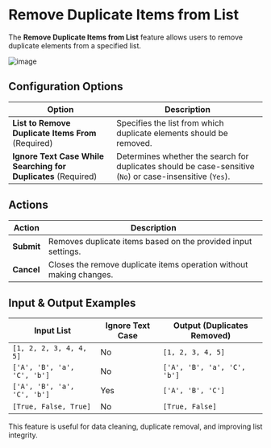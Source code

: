 # Remove Duplicate Items from List

The **Remove Duplicate Items from List** feature allows users to remove duplicate elements from a specified list.

![image](https://github.com/user-attachments/assets/b4f4f089-e6e9-4e7c-acbd-9ae0bae5eade)


## Configuration Options

| **Option**  | **Description** |
|------------|----------------|
| **List to Remove Duplicate Items From** (Required) | Specifies the list from which duplicate elements should be removed. |
| **Ignore Text Case While Searching for Duplicates** (Required) | Determines whether the search for duplicates should be case-sensitive (`No`) or case-insensitive (`Yes`). |

## Actions

| **Action**  | **Description** |
|------------|----------------|
| **Submit**  | Removes duplicate items based on the provided input settings. |
| **Cancel**  | Closes the remove duplicate items operation without making changes. |

## Input & Output Examples

| **Input List**  | **Ignore Text Case** | **Output (Duplicates Removed)** |
|----------------|----------------------|---------------------------------|
| `[1, 2, 2, 3, 4, 4, 5]`  | No  | `[1, 2, 3, 4, 5]` |
| `['A', 'B', 'a', 'C', 'b']`  | No  | `['A', 'B', 'a', 'C', 'b']` |
| `['A', 'B', 'a', 'C', 'b']`  | Yes | `['A', 'B', 'C']` |
| `[True, False, True]`  | No  | `[True, False]` |

This feature is useful for data cleaning, duplicate removal, and improving list integrity.
